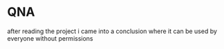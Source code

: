 # QNA
after reading the project  i came into a conclusion where it can be used by everyone without permissions
